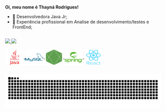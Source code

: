 <p>
    <strong>Oi, meu nome é Thayná Rodrigues!</strong>
    <ul>
        <li>
            <g-emoji class="g-emoji" alias="telescope" fallback-src="https://github.githubassets.com/images/icons/emoji/unicode/1f52d.png">🔭</g-emoji>
            Desenvolvedora Java Jr;
        </li>
        <li>
            <g-emoji class="g-emoji" alias="seedling" fallback-src="https://github.githubassets.com/images/icons/emoji/unicode/1f331.png">🌱</g-emoji>
            Experiência profissional em Analise de desenvolvimento/testes e
            FrontEnd;
        </li>
    </ul>
    <h2></h2>
    <div>
        <a href="https://github.com/thayrcristina">
            <img height="180em" src="https://github-readme-stats.vercel.app/api?username=thayrcristina&amp;show_icons=true&amp;theme=dracula&amp;include_all_commits=true&amp;count_private=true" style="max-width:100%;">
            <img height="180em" src="https://github-readme-stats.vercel.app/api/top-langs/?username=thayrcristina&amp;layout=compact&amp;langs_count=7&amp;theme=dracula" style="max-width:100%;"> 
        </a>
    </div>
    <a href="https://github.com/thayrcristina">
        <div>
            <br>
            <img
                align="center"
                alt="Thayna-Js"
                height="50"
                width="60"
                src="https://raw.githubusercontent.com/devicons/devicon/00f02ef57fb7601fd1ddcc2fe6fe670fef3ae3e4/icons/java/java-plain-wordmark.svg"
                style="max-width:100%;"
            >      
            <img
                align="center"
                alt="Thayna-React"
                height="50"
                width="60"
                src="https://raw.githubusercontent.com/devicons/devicon/00f02ef57fb7601fd1ddcc2fe6fe670fef3ae3e4/icons/mysql/mysql-plain-wordmark.svg"
                style="max-width:100%;"
            >
            <img
                align="center"
                alt="Thayna-HTML"
                height="50"
                width="60"
                src="https://raw.githubusercontent.com/devicons/devicon/00f02ef57fb7601fd1ddcc2fe6fe670fef3ae3e4/icons/nodejs/nodejs-plain.svg"
                style="max-width:100%;"
            >
            <img
                align="center"
                alt="Thayna-Spring"
                height="50"
                width="60"
                src="https://raw.githubusercontent.com/devicons/devicon/00f02ef57fb7601fd1ddcc2fe6fe670fef3ae3e4/icons/spring/spring-original-wordmark.svg"
                style="max-width:100%;"
            >
            <img
                align="center"
                alt="Thayna-React"
                height="50"
                width="60"
                src="https://raw.githubusercontent.com/devicons/devicon/00f02ef57fb7601fd1ddcc2fe6fe670fef3ae3e4/icons/react/react-original-wordmark.svg"
                style="max-width:100%;"
            >
        </div>
        <h2></h2>
    </a>
    <p>
        <a target="_blank" rel="noopener noreferrer" href="https://github.com/thayrcristina/thayrcristina/blob/output/github-contribution-grid-snake.svg">
            <img src="https://github.com/thayrcristina/thayrcristina/raw/output/github-contribution-grid-snake.svg" alt="Snake animation" style="max-width:100%;">
        </a>
    </p>
</article>
